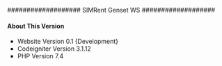 ###################
SIMRent Genset WS
###################

<!-- <h1>USER ADMIN</h1> -->

<!-- <h3> user : admin </h3> -->
<!-- <h3> password : admin </h3> -->

<h4 class="modal-title" id="staticBackdropLabel">About This Version</h4>
<ul type="square">
                            <li>Website Version 0.1 {Development}</li>
                            <li>Codeigniter Version 3.1.12</li>
                            <li>PHP Version 7.4</li>
                        </ul>
